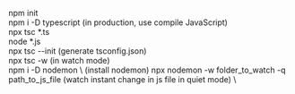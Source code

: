 npm init \
npm i -D typescript (in production, use compile JavaScript) \
npx tsc *.ts \
node *.js \
npx tsc --init (generate tsconfig.json) \
npx tsc -w (in watch mode) \
npm i -D nodemon \ (install nodemon)
npx nodemon -w folder_to_watch -q path_to_js_file (watch instant change in js file in quiet mode) \
